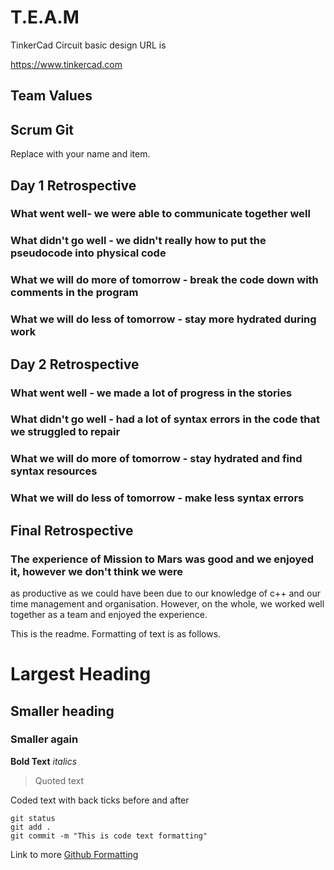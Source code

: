 # T.E.A.M

TinkerCad Circuit basic design URL is

https://www.tinkercad.com

## Team Values


## Scrum Git
Replace with your name and item. 

## Day 1 Retrospective

### What went well- we were able to communicate together well

### What didn't go well - we didn't really how to put the pseudocode into physical code

### What we will do more of tomorrow - break the code down with comments in the program

### What we will do less of tomorrow - stay more hydrated during work

## Day 2 Retrospective

### What went well - we made a lot of progress in the stories

### What didn't go well - had a lot of syntax errors in the code that we struggled to repair

### What we will do more of tomorrow - stay hydrated and find syntax resources	

### What we will do less of tomorrow - make less syntax errors

## Final Retrospective

### The experience of Mission to Mars was good and we enjoyed it, however we don't think we were
 as productive as we could have been due to our knowledge of c++ and our time management and 
organisation. However, on the whole, we worked well together as a team and enjoyed the experience. 

This is the readme. Formatting of text is as follows.

# Largest Heading
## Smaller heading
### Smaller again

**Bold Text**
*italics*
>Quoted text

Coded text with back ticks before and after
```
git status
git add .
git commit -m "This is code text formatting"
```

Link to more [Github Formatting](https://help.github.com/en/github/writing-on-github/basic-writing-and-formatting-syntax)
